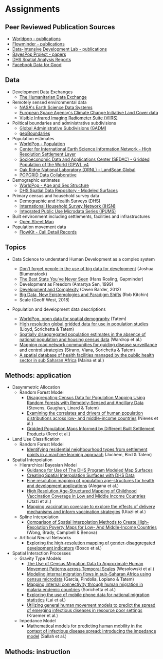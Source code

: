 # Assignments

## Peer Reviewed Publication Sources
- <a href = "https://www.worldpop.org/publications"> Worldpop - publications</a>
- <a href = "https://web.flowminder.org/work/research-innovation"> Flowminder - publications</a>
- <a href = "https://didl.berkeley.edu/publications/"> Data-Intensive Development Lab - publications</a>
- <a href = "https://bayespop.csss.washington.edu/papers/"> BayesPop Project - papers</a>
- <a href = "https://dhsprogram.com/search/index.cfm?bydoctype=publication&bypubtype=45"> DHS Spatial Analysis Reports</a>
- <a href = "https://dataforgood.fb.com/research/"> Facebook Data for Good</a>

## Data
- Development Data Exchanges
  - <a href = "https://data.humdata.org"> The Humanitarian Data Exchange</a>
- Remotely sensed environmental data
  - <a href = "https://earthdata.nasa.gov"> NASA's Earth Science Data Systems</a>
  - <a href = "https://maps.elie.ucl.ac.be/CCI/viewer/"> European Space Agency's Climate Change Initiative Land Cover data</a>
  - <a href = "https://ngdc.noaa.gov/eog/viirs/download_dnb_composites.html"> Visible Infrared Imaging Radiometer Suite (VIIRS)</a>
- Political boundaries and administrative subdivisions
  - <a href = "https://www.gadm.org"> Global Administrative Subdivisions (GADM)</a>
  - <a href = "https://www.geoboundaries.org"> geoBoundaries</a>
- Population estimates
  - <a href = "https://www.worldpop.org/"> WorldPop - Population</a>
  - <a href = "https://ciesin.columbia.edu/data/hrsl/"> Center for International Earth Science Information Network - High Resolution Settlement Layer </a>
  - <a href = "https://sedac.ciesin.columbia.edu/data/collection/gpw-v4"> Socioeconomic Data and Applications Center (SEDAC) - Gridded Population of the World (GPW), v4</a>
  - <a href = "https://landscan.ornl.gov"> Oak Ridge National Laboratory (ORNL) - LandScan Global</a>
  - <a href = "https://www.popgrid.org"> POPGRID Data Collaborative</a>
- Demographic estimates
  - <a href = "https://www.worldpop.org/project/categories?id=8"> WorldPop - Age and Sex Structure</a>
  - <a href = "https://spatialdata.dhsprogram.com/modeled-surfaces/"> DHS Spatial Data Repository - Modeled Surfaces</a>
- Primary census and household survey data
  - <a href = "https://dhsprogram.com"> Demographic and Health Surveys (DHS)</a>
  - <a href = "https://catalog.ihsn.org/"> International Household Survey Network (IHSN)</a>
  - <a href = "https://ipums.org"> Integrated Public Use Microdata Series (IPUMS)</a>
- Built environment including settlements, facilities and infrastructures
  - <a href = "https://www.openstreetmap.org/"> Open Street Map</a>
- Population movement data
  - <a href = "https://flowkit.xyz"> FlowKit - Call Detail Records</a>

## Topics
- Data Science to understand Human Development as a complex system 
  - <a href = "https://www.nature.com/magazine-assets/d41586-018-06215-5/d41586-018-06215-5.pdf">Don’t forget people in the use of big data for development</a> (Joshua Blumenstock)
  - <a href = "https://www.gapminder.org/videos/ted-talks/hans-rosling-ted-2006-debunking-myths-about-the-third-world/"> The Best Stats You've Never Seen</a> (Hans Rosling, Gapminder)
  -  Development as Freedom (Amartya Sen, 1999)
  - <a href = "https://www.youtube.com/watch?v=02EZPxPcFqs"> Development and Complexity</a> (Owen Barder, 2012)
  - <a href = "http://journals.sagepub.com/doi/pdf/10.1177/2053951714528481"> Big Data, New Epistemologies and Paradigm Shifts</a> (Rob Kitchin)
  - Scale (Geoff West, 2018)

- Population and development data descriptions
  - <a href = "https://www.nature.com/articles/sdata20174"> WorldPop, open data for spatial demography</a> (Tatem)
  - <a href = "https://www.ncbi.nlm.nih.gov/pmc/articles/PMC5283062/"> High resolution global gridded data for use in population studies</a> (Lloyd, Sorichetta & Tatem)
  - <a href = "https://www.pnas.org/content/pnas/115/14/3529.full.pdf"> Spatially disaggregated population estimates
in the absence of national population and housing census data</a> (Wardrop et al.)
  - <a href = "https://www.nature.com/articles/s41598-018-22969-4"> Mapping road network communities for guiding disease surveillance and control strategies</a> (Strano, Viana, Sorichetta & Tatem)
  - <a href = "https://www.nature.com/articles/s41597-019-0142-2"> A spatial database of health facilities managed by the public health sector in sub Saharan Africa</a> (Maina et al.)

## Methods: application
- Dasymmetric Allocation
  - Random Forest Model
     - <a href = "https://journals.plos.org/plosone/article/file?id=10.1371/journal.pone.0107042&type=printable"> Disaggregating Census Data for Population Mapping Using Random Forests with Remotely-Sensed and Ancillary Data</a> (Stevens, Gaughan, Linard & Tatem)
     - <a href = "https://www.ncbi.nlm.nih.gov/pmc/articles/PMC5746564/pdf/rsif20170401.pdf"> Examining the correlates and drivers of human population distributions across low- and middle-income countries</a> (Nieves et al.)
     - <a href = "https://www.mdpi.com/2306-5729/3/3/33/htm"> Gridded Population Maps Informed by Different Built Settlement Products</a> (Reed et al.)
- Land Use Classification
  - Random Forest Model
     - <a href = "https://www.sciencedirect.com/science/article/pii/S0198971517304210"> Identifying residential neighbourhood types from settlement points in a machine learning approach</a> (Jochem, Bird & Tatem)
- Spatial Interpolation
  - Hierarchical Bayesian Model
     - <a href = "https://dhsprogram.com/publications/publication-SAR14-Spatial-Analysis-Reports.cfm"> Guidance for Use of The DHS Program Modeled Map Surfaces</a>
     - <a href = "https://dhsprogram.com/publications/publication-SAR11-Spatial-Analysis-Reports.cfm"> Creating Spatial Interpolation Surfaces with DHS Data</a>
     - <a href = "https://royalsocietypublishing.org/doi/pdf/10.1098/rsif.2015.0073"> Fine resolution mapping of population age-structures for health and development applications</a> (Alegana et al.)
     - <a href = "https://pubmed.ncbi.nlm.nih.gov/29454519/"> High Resolution Age-Structured Mapping of Childhood Vaccination Coverage in Low and Middle Income Countries</a> (Utazi et al.)
     - <a href = "https://www.nature.com/articles/s41467-019-09611-1"> Mapping vaccination coverage to explore the effects of delivery mechanisms and inform vaccination strategies</a> (Utazi et al.)
  - Spline Interpolation
     - <a href = "https://pubmed.ncbi.nlm.nih.gov/30333244/"> Comparison of Spatial Interpolation Methods to Create High-Resolution Poverty Maps for Low- And Middle-Income Countries</a> (Wong, Brady, Campbell & Benova)
  - Artificial Neural Networks
     - <a href = "https://royalsocietypublishing.org/doi/pdf/10.1098/rsif.2016.0825"> Exploring the high-resolution mapping of gender-disaggregated development indicators</a> (Bosco et al.)
- Spatial Interaction Processes
  - Gravity Type Models
     - <a href = "https://journals.plos.org/plosone/article?id=10.1371/journal.pone.0052971"> The Use of Census Migration Data to Approximate Human Movement Patterns across Temporal Scales</a> (Wesolowski et al.)
     - <a href = "https://academic.oup.com/migration/article/3/1/89/2413406"> Modeling internal migration flows in sub-Saharan Africa using census microdata</a> (Garcia, Pindolia, Lopiano & Tatem)
     - <a href = "https://www.nature.com/articles/sdata201666.pdf"> Mapping internal connectivity through human migration in malaria endemic countries</a> (Sorichetta et al.)
     - <a href = "https://www.nature.com/articles/s41599-019-0242-9.pdf"> Exploring the use of mobile phone data for national migration statistics</a> (Lai et al.)
     - <a href = "https://www.nature.com/articles/s41598-019-41192-3.pdf"> Utilizing general human movement models to predict the spread of emerging infectious diseases in resource poor settings</a> (Kraemer et al.)
  -  Impedance Model
     - <a href = "https://ij-healthgeographics.biomedcentral.com/track/pdf/10.1186/s12942-017-0115-7"> Mathematical models for predicting human mobility in the context of infectious disease spread: introducing the impedance model</a> (Sallah et al.)

## Methods: instruction






